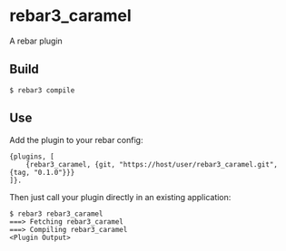 rebar3_caramel
=====

A rebar plugin

Build
-----

    $ rebar3 compile

Use
---

Add the plugin to your rebar config:

    {plugins, [
        {rebar3_caramel, {git, "https://host/user/rebar3_caramel.git", {tag, "0.1.0"}}}
    ]}.

Then just call your plugin directly in an existing application:


    $ rebar3 rebar3_caramel
    ===> Fetching rebar3_caramel
    ===> Compiling rebar3_caramel
    <Plugin Output>
